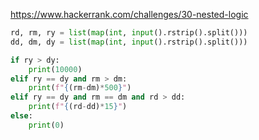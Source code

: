 https://www.hackerrank.com/challenges/30-nested-logic

```python
rd, rm, ry = list(map(int, input().rstrip().split()))
dd, dm, dy = list(map(int, input().rstrip().split()))

if ry > dy:
    print(10000)
elif ry == dy and rm > dm:
    print(f"{(rm-dm)*500}")
elif ry == dy and rm == dm and rd > dd:
    print(f"{(rd-dd)*15}")
else:
    print(0)
```
